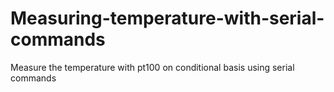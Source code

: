 # Measuring-temperature-with-serial-commands
Measure the temperature with pt100 on conditional basis using serial commands
